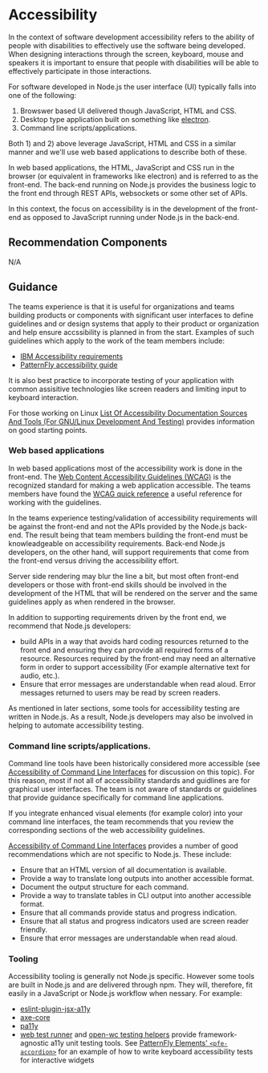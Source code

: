 # Accessibility

In the context of software development accessibility refers to
the ability of people with disabilities to effectively
use the software being developed. When designing interactions
through the screen, keyboard, mouse and speakers it is
important to ensure that people with disabilities will be
able to effectively participate in those interactions.

For software developed in Node.js the user interface (UI) typically
falls into one of the following:

1) Browswer based UI delivered though JavaScript, HTML and CSS.
1) Desktop type application built on something like
   [electron](https://www.electronjs.org/).
1) Command line scripts/applications.

Both 1) and 2) above leverage JavaScript,
HTML and CSS in a similar manner and we'll use
web based applications to describe both of these.

In web based applications, the HTML, JavaScript and CSS run
in the browser (or equivalent in frameworks like electron)
and is referred to as the front-end. The back-end running
on Node.js provides the business logic to the front
end through REST APIs, websockets or some other set of APIs.

In this context, the focus on accessibility is in the
development of the front-end as opposed to
JavaScript running under Node.js in the back-end.

## Recommendation Components

N/A

## Guidance

The teams experience is that it is useful for organizations and teams
building products or components with significant user interfaces to
define guidelines and or design systems that apply to their product or organization
and help ensure accssibility is planned in from the start.
Examples of such guidelines which apply to the work of the team members include:

* [IBM Accessibility requirements](https://www.ibm.com/able/requirements/requirements/)
* [PatternFly accessibility guide](https://pf4.patternfly.org/accessibility-guide/)

It is also best practice to incorporate testing of your application with common
assisitive technologies like screen readers and limiting input to keyboard interaction. 

For those working on Linux
[List Of Accessibility Documentation Sources And Tools (For GNU/Linux Development And Testing)](https://desktopqe-jenkins.rhev-ci-vms.eng.rdu2.redhat.com:3200/desktopqe/d06-projects/a11y.A11y_devel_doc_sources.html)
provides information on good starting points.

### Web based applications

In web based applications most of the accessibility work is done in the front-end. The 
[Web Content Accessibility Guidelines (WCAG)](https://www.w3.org/TR/WCAG21/) is
the recognized standard for making a web application accessible. The teams
members have found the
[WCAG quick reference](https://www.w3.org/WAI/WCAG21/quickref/) a useful
reference for working with the guidelines.

In the teams experience testing/validation of accessibility requirements will be
against the front-end and not the APIs provided by the Node.js back-end. The result
being that team members building the front-end must be knowleadgeable on
accessibility requirements. Back-end Node.js developers, on the other hand, will support
requirements that come from the front-end versus driving the accessibility effort.

Server side rendering may blur the line a bit, but most often front-end developers
or those with front-end skills should be involved in the development of
the HTML that will be rendered on the server and the same guidelines apply as
when rendered in the browser.

In addition to supporting requirements driven by the front end, we recommend that
Node.js developers:

* build APIs in a way that avoids hard coding resources returned to the front end and
  ensuring they can provide all required forms of a resource. Resources required by
  the front-end may need an alternative form in order to support accessibility
  (For example alternative text for audio, etc.).
* Ensure that error messages are understandable when read aloud. Error messages returned
  to users may be read by screen readers.

As mentioned in later sections, some tools for accessibility testing are written
in Node.js. As a result, Node.js developers may also be involved in helping to automate
accessibility testing.

### Command line scripts/applications.

Command line tools have been historically considered more accessible (see
[Accessibility of Command Line Interfaces](https://dl.acm.org/doi/fullHtml/10.1145/3411764.3445544)
for discussion on this topic).
For this reason, most if not all of accessibility standards and guidlines are for
graphical user interfaces. The team is not aware of standards or guidelines that
provide guidance specifically for command line applications. 

If you integrate enhanced visual elements (for example color) into your
command line interfaces, the team recommends that you review the corresponding
sections of the web accessibility guidelines.

[Accessibility of Command Line Interfaces](https://dl.acm.org/doi/fullHtml/10.1145/3411764.3445544)
provides a number of good recommendations which are not specific to Node.js. These
include:

* Ensure that an HTML version of all documentation is available.
* Provide a way to translate long outputs into another accessible format.
* Document the output structure for each command.
* Provide a way to translate tables in CLI output into another accessible format.
* Ensure that all commands provide status and progress indication.
* Ensure that all status and progress indicators used are screen reader friendly.
* Ensure that error messages are understandable when read aloud.

### Tooling

Accessibility tooling is generally not Node.js specific. However some tools are
built in Node.js and are delivered through npm. They will, therefore, fit easily in a JavaScript
or Node.js workflow when nessary. For example:
* [eslint-plugin-jsx-a11y](https://www.npmjs.com/package/eslint-plugin-jsx-a11y)
* [axe-core](https://www.npmjs.com/package/axe-core)
* [pa11y](https://www.npmjs.com/package/pa11y)
* [web test runner](https://modern-web.dev/docs/test-runner/overview/) and [open-wc testing helpers](https://open-wc.org/docs/testing/chai-a11y-axe/) provide framework-agnostic a11y unit testing tools. See [PatternFly Elements' `<pfe-accordion>`](https://github.com/patternfly/patternfly-elements/blob/6363f03d2d95db5146eee6453330b919655fb034/elements/pfe-accordion/test/pfe-accordion.spec.ts#L449-L452) for an example of how to write keyboard accessibility tests for interactive widgets
